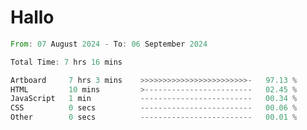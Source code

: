 # Hallo
<!--START_SECTION:waka-->

```rust
From: 07 August 2024 - To: 06 September 2024

Total Time: 7 hrs 16 mins

Artboard     7 hrs 3 mins    >>>>>>>>>>>>>>>>>>>>>>>>-   97.13 %
HTML         10 mins         >------------------------   02.45 %
JavaScript   1 min           -------------------------   00.34 %
CSS          0 secs          -------------------------   00.06 %
Other        0 secs          -------------------------   00.01 %
```

<!--END_SECTION:waka-->
